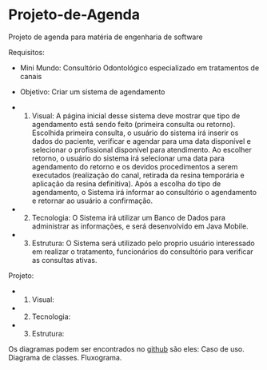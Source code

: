 # Projeto-de-Agenda
Projeto de agenda para matéria de engenharia de software

Requisitos: 

- Mini Mundo: Consultório Odontológico especializado em tratamentos de canais

- Objetivo: Criar um sistema de agendamento

- 1. Visual: A página inicial desse sistema deve mostrar que tipo de agendamento está sendo feito (primeira consulta ou retorno).
Escolhida primeira consulta, o usuário do sistema irá inserir os dados do paciente, verificar e agendar para uma data disponível e selecionar o profissional disponível para atendimento.
Ao escolher retorno, o usuário do sistema irá selecionar uma data para agendamento do retorno e os devidos procedimentos a serem executados (realização do canal, retirada da resina temporária e aplicação da resina definitiva).
Após a escolha do tipo de agendamento, o Sistema irá informar ao consultório o agendamento e retornar ao usuário a confirmação.

- 2. Tecnologia: O Sistema irá utilizar um Banco de Dados para administrar as informações, e será desenvolvido em Java Mobile.

- 3. Estrutura: O Sistema será utilizado pelo proprio usuário interessado em realizar o tratamento, funcionários do consultório para verificar as consultas ativas.

Projeto:

- 1. Visual: 

- 2. Tecnologia:

- 3. Estrutura:

Os diagramas podem ser encontrados no <a href="https://github.com/oiesc/Projeto-de-Agenda/tree/master/diagramas">github</a> são eles:
Caso de uso.
Diagrama de classes.
Fluxograma.
